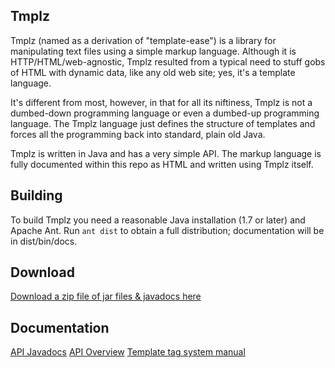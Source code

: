 ## Tmplz

Tmplz (named as a derivation of "template-ease") is a library for manipulating text files using a simple markup language. Although it is HTTP/HTML/web-agnostic, Tmplz resulted from a typical need to stuff gobs of HTML with dynamic data, like any old web site; yes, it's a template language.

It's different from most, however, in that for all its niftiness, Tmplz is not a dumbed-down programming language or even a dumbed-up programming language. The Tmplz language just defines the structure of templates and forces all the programming back into standard, plain old Java.

Tmplz is written in Java and has a very simple API. The markup language is fully documented within this repo as HTML and written using Tmplz itself.

## Building

To build Tmplz you need a reasonable Java installation (1.7 or later) and Apache Ant. Run `ant dist` to obtain a full distribution; documentation will be in dist/bin/docs.

## Download
[Download a zip file of jar files & javadocs here](https://zaboople.github.io/downloads/Tmplz.1.2.1.zip)

## Documentation
[API Javadocs](https://zaboople.github.io/javadoc/tmplz/overview-summary.html)
[API Overview](https://zaboople.github.io/pages/tmplz/gettingstarted/index.html)
[Template tag system manual](https://zaboople.github.io/pages/tmplz/tagdocs/index.html)



